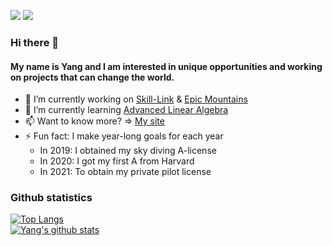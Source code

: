 [![](https://img.shields.io/badge/LinkedIn-yangzhou1-blue?logo=Linkedin&logoColor=blue&labelColor=black)](https://www.linkedin.com/in/yangzhou1/)
[![](https://img.shields.io/badge/Gmail-yzhou3991@gmail.com-red?logo=Gmail&logoColor=Red&labelColor=black)](mailto:yzhou3991@gmail.com)

### Hi there 👋
#### My name is Yang and I am interested in unique opportunities and working on projects that can change the world. 
- 🔭 I’m currently working on [Skill-Link](https://github.com/yangzhou93/skill-link_frontend/tree/master/front-end) & [Epic Mountains](https://github.com/yangzhou93/snowFrontEnd)
- 🌱 I’m currently learning [Advanced Linear Algebra](https://www.cs.utexas.edu/graduate-program/masters-program/online-option/courses/advanced-linear-algebra)
- 📫 Want to know more? => [My site](https://yangzhou-site.herokuapp.com/)
- ⚡ Fun fact: I make year-long goals for each year
  - In 2019: I obtained my sky diving A-license
  - In 2020: I got my first A from Harvard
  - In 2021: To obtain my private pilot license

### Github statistics
[![Top Langs](https://github-readme-stats.vercel.app/api/top-langs/?username=yangzhou93&theme=tokyonight&layout=compact&card_width=445)](https://github.com/yangzhou93)<br/>
[![Yang's github stats](https://github-readme-stats.vercel.app/api?username=yangzhou93&show_icons=true&theme=tokyonight&count_private=true)](https://github.com/yangzhou93)
